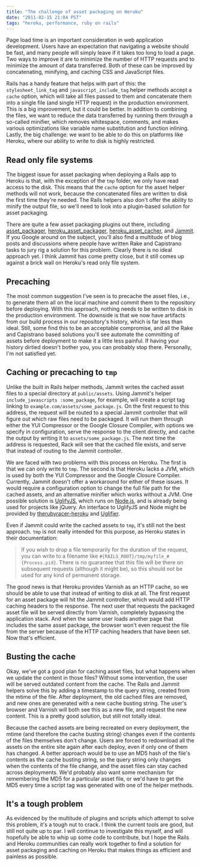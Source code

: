 ```yaml
---
title: "The challenge of asset packaging on Heroku"
date: "2011-02-15 21:04 PST"
tags: "heroku, performance, ruby on rails"
---
```

Page load time is an important consideration in web application development. Users have an expectation that navigating a website should be fast, and many people will simply leave if it takes too long to load a page. Two ways to improve it are to minimize the number of HTTP requests and to minimize the amount of data transferred. Both of these can be improved by concatenating, minifying, and caching CSS and JavaScript files.

Rails has a handy feature that helps with part of this: the `stylesheet_link_tag` and `javascript_include_tag` helper methods accept a `cache` option, which will take all files passed to them and concatenate them into a single file (and single HTTP request) in the production environment. This is a big improvement, but it could be better. In addition to combining the files, we want to reduce the data transferred by running them through a so-called minifier, which removes whitespace, comments, and makes various optimizations like variable name substitution and function inlining. Lastly, the big challenge: we want to be able to do this on platforms like Heroku, where our ability to write to disk is highly restricted.

## Read only file systems

The biggest issue for asset packaging when deploying a Rails app to Heroku is that, with the exception of the `tmp` folder, we only have read access to the disk. This means that the `cache` option for the asset helper methods will not work, because the concatenated files are written to disk the first time they're needed. The Rails helpers also don't offer the ability to minify the output file, so we'll need to look into a plugin-based solution for asset packaging.

There are quite a few asset packaging plugins out there, including [asset_packager](https://github.com/sbecker/asset_packager), [heroku_asset_packager](https://github.com/amasses/heroku_asset_packager), [heroku_asset_cacher](https://github.com/mgomes/heroku_asset_cacher), and [Jammit](https://github.com/documentcloud/jammit/). If you Google around on the subject, you'll also find a multitude of blog posts and discussions where people have written Rake and Capistrano tasks to jury rig a solution for this problem. Clearly there is no ideal approach yet. I think Jammit has come pretty close, but it still comes up against a brick wall on Heroku's read only file system.

## Precaching

The most common suggestion I've seen is to precache the asset files, i.e., to generate them all on the local machine and commit them to the repository before deploying. With this approach, nothing needs to be written to disk in the production environment. The downside is that we now have artifacts from our build process in our repository's history, which is far less than ideal. Still, some find this to be an acceptable compromise, and all the Rake and Capistrano based solutions you'll see automate the committing of assets before deployment to make it a little less painful. If having your history dirtied doesn't bother you, you can probably stop there. Personally, I'm not satisfied yet.

## Caching or precaching to `tmp`

Unlike the built in Rails helper methods, Jammit writes the cached asset files to a special directory at `public/assets`. Using Jammit's helper `include_javascripts :some_package`, for example, will create a script tag linking to `example.com/assets/some_package.js`. On the first request to this address, the request will be routed to a special Jammit controller that will figure out which raw files need to be packaged. It will run them through either the YUI Compressor or the Google Closure Compiler, with options we specify in configuration, serve the response to the client directly, and cache the output by writing it to `assets/some_package.js`. The next time the address is requested, Rack will see that the cached file exists, and serve that instead of routing to the Jammit controller.

We are faced with two problems with this process on Heroku. The first is that we can only write to `tmp`. The second is that Heroku lacks a JVM, which is used by both the YUI Compressor and the Google Closure Compiler. Currently, Jammit doesn't offer a workaround for either of these issues. It would require a configuration option to change the full file path for the cached assets, and an alternative minifier which works without a JVM. One possible solution is [UglifyJS](https://github.com/mishoo/UglifyJS), which runs on [Node.js](https://github.com/joyent/node), and is already being used for projects like jQuery. An interface to UglifyJS and Node might be provided by [therubyracer-heroku](https://github.com/aler/therubyracer-heroku) and [Uglifier](https://github.com/lautis/uglifier).

Even if Jammit could write the cached assets to `tmp`, it's still not the best approach. `tmp` is not really intended for this purpose, as Heroku states in their documentation:

> If you wish to drop a file temporarily for the duration of the request, you can write to a filename like `#{RAILS_ROOT}/tmp/myfile_#{Process.pid}`. There is no guarantee that this file will be there on subsequent requests (although it might be), so this should not be used for any kind of permanent storage.

The good news is that Heroku provides Varnish as an HTTP cache, so we should be able to use that instead of writing to disk at all. The first request for an asset package will hit the Jammit controller, which would add HTTP caching headers to the response. The next user that requests the packaged asset file will be served directly from Varnish, completely bypassing the application stack. And when the same user loads another page that includes the same asset package, the browser won't even request the file from the server because of the HTTP caching headers that have been set. Now that's efficient.

## Busting the cache

Okay, we've got a good plan for caching asset files, but what happens when we update the content in those files? Without some intervention, the user will be served outdated content from the cache. The Rails and Jammit helpers solve this by adding a timestamp to the query string, created from the mtime of the file. After deployment, the old cached files are removed, and new ones are generated with a new cache busting string. The user's browser and Varnish will both see this as a new file, and request the new content. This is a pretty good solution, but still not totally ideal.

Because the cached assets are being recreated on every deployment, the mtime (and therefore the cache busting string) changes even if the contents of the files themselves don't change. Users are forced to redownload all the assets on the entire site again after each deploy, even if only one of them has changed. A better approach would be to use an MD5 hash of the file's contents as the cache busting string, so the query string only changes when the contents of the file change, and the asset files can stay cached across deployments. We'd probably also want some mechanism for remembering the MD5 for a particular asset file, or we'd have to get the MD5 every time a script tag was generated with one of the helper methods.

## It's a tough problem

As evidenced by the multitude of plugins and scripts which attempt to solve this problem, it's a tough nut to crack. I think the current tools are good, but still not quite up to par. I will continue to investigate this myself, and will hopefully be able to whip up some code to contribute, but I hope the Rails and Heroku communities can really work together to find a solution for asset packaging and caching on Heroku that makes things as efficient and painless as possible.
